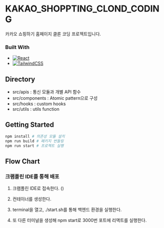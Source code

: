 # KAKAO_SHOPPTING_CLOND_CODING

카카오 쇼핑하기 홈페이지 클론 코딩 프로젝트입니다.

### Built With

- [![React][React.js]][React-url]
- [![TailwindCSS][TailwindCSS]][Tailwind-url]

## Directory

- src/apis : 통신 모듈과 개별 API 함수
- src/components : Atomic pattern으로 구성
- src/hooks : custom hooks
- src/utils : utils function

## Getting Started

```bash
npm install # 의존성 모듈 설치
npm run build # 패키지 번들링
npm run start # 프로젝트 실행
```

## Flow Chart

### 크램폴린 IDE를 통해 배포

1. 크램폴린 IDE로 접속한다. ()
2. 컨테이너를 생성한다.

3. terminal을 열고, ./start.sh를 통해 백엔드 환경을 실행한다.
4. 또 다른 터미널을 생성해 npm start로 3000번 포트에 리액트를 실행한다.

[TailwindCSS]: https://img.shields.io/badge/Tailwind%20CSS-06B6D4?style=flat-square&logo=Tailwind%20CSS&logoColor=white
[Tailwind-url]: https://tailwindcss.com/
[React.js]: https://img.shields.io/badge/React-20232A?style=for-the-badge&logo=react&logoColor=61DAFB
[React-url]: https://reactjs.org/
